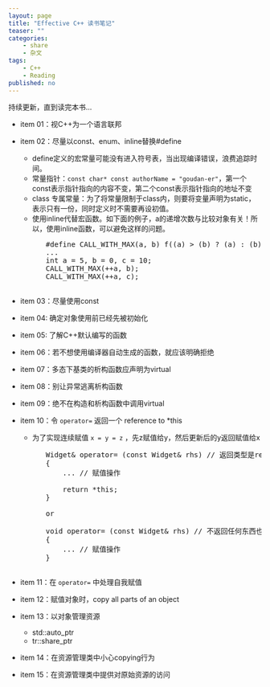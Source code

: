 ```yaml
---
layout: page
title: "Effective C++ 读书笔记"
teaser: ""
categories: 
    - share
    - 杂文
tags:
    - C++
    - Reading
published: no
---
```


持续更新，直到读完本书...

- item 01：视C++为一个语言联邦  
- item 02：尽量以const、enum、inline替换#define  
    - define定义的宏常量可能没有进入符号表，当出现编译错误，浪费追踪时间。  
    - 常量指针：`const char* const authorName = "goudan-er"`，第一个const表示指针指向的内容不变，第二个const表示指针指向的地址不变
    - class 专属常量：为了将常量限制于class内，则要将变量声明为static，表示只有一份，同时定义时不需要再设初值。  
    - 使用inline代替宏函数。如下面的例子，a的递增次数与比较对象有关！所以，使用inline函数，可以避免这样的问题。

    <pre class="brush: cpp; highlight: [1]; auto-links: true;" id = "simplecode">
        #define CALL_WITH_MAX(a, b) f((a) > (b) ? (a) : (b))
        ...
        int a = 5, b = 0, c = 10;
        CALL_WITH_MAX(++a, b);
        CALL_WITH_MAX(++a, c);
    </pre>

- item 03：尽量使用const

- item 04: 确定对象使用前已经先被初始化

- item 05: 了解C++默认编写的函数

- item 06：若不想使用编译器自动生成的函数，就应该明确拒绝

- item 07：多态下基类的析构函数应声明为virtual

- item 08：别让异常逃离析构函数

- item 09：绝不在构造和析构函数中调用virtual

- item 10：令 `operator=` 返回一个 reference to *this
    - 为了实现连续赋值 `x = y = z` ，先z赋值给y，然后更新后的y返回赋值给x

    <pre class="brush: cpp; highlight: [1,10]; auto-links: true;" id = "simplecode">
        Widget& operator= (const Widget& rhs) // 返回类型是reference
        {
            ... // 赋值操作

            return *this;
        }

        or

        void operator= (const Widget& rhs) // 不返回任何东西也可以，但是不能实现连续赋值
        {
            ... // 赋值操作
        }
    </pre>

- item 11：在 `operator=` 中处理自我赋值

- item 12：赋值对象时，copy all parts of an object

- item 13：以对象管理资源
    - std::auto_ptr
    - tr::share_ptr

- item 14：在资源管理类中小心copying行为

- item 15：在资源管理类中提供对原始资源的访问
